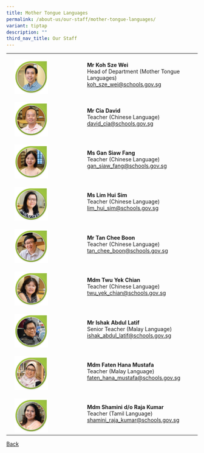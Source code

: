 ```yaml
---
title: Mother Tongue Languages
permalink: /about-us/our-staff/mother-tongue-languages/
variant: tiptap
description: ""
third_nav_title: Our Staff
---
```

<table style="minWidth: 75px">
<colgroup>
<col>
<col>
<col>
</colgroup>
<tbody>
<tr>
<td rowspan="1" colspan="1">
<p></p>
</td>
<td rowspan="1" colspan="1">
<p></p>
<div class="isomer-image-wrapper">
<img style="width: 50%;" height="auto" width="100%" alt="" src="/images/Staff Photos/2024 MTL/7_TMJC_Staff___Mother_Tongue_Sze_Wei.jpg">
</div>
</td>
<td rowspan="1" colspan="1">
<p><strong>Mr Koh Sze Wei</strong>
<br>Head of Department (Mother Tongue Languages)
<br><a href="mailto:koh_sze_wei@schools.gov.sg" rel="noopener noreferrer nofollow" target="_blank">koh_sze_wei@schools.gov.sg</a>
</p>
</td>
</tr>
<tr>
<td rowspan="1" colspan="1">
<p></p>
</td>
<td rowspan="1" colspan="1">
<p></p>
<div class="isomer-image-wrapper">
<img style="width: 50%;" height="auto" width="100%" alt="" src="/images/Staff Photos/2024 MTL/7_TMJC_Staff___Mother_Tongue_David.jpg">
</div>
</td>
<td rowspan="1" colspan="1">
<p><strong>Mr Cia David</strong>
<br>Teacher (Chinese Language)
<br><a href="mailto:david_cia@schools.gov.sg" rel="noopener noreferrer nofollow" target="_blank">david_cia@schools.gov.sg</a>
</p>
</td>
</tr>
<tr>
<td rowspan="1" colspan="1">
<p></p>
</td>
<td rowspan="1" colspan="1">
<p></p>
<div class="isomer-image-wrapper">
<img style="width: 50%;" height="auto" width="100%" alt="" src="/images/Staff Photos/2024 MTL/7_TMJC_Staff___Mother_Tongue_Siaw_Fang.jpg">
</div>
</td>
<td rowspan="1" colspan="1">
<p><strong>Ms Gan Siaw Fang</strong>
<br>Teacher (Chinese Language)
<br><a href="mailto:gan_siaw_fang@schools.gov.sg" rel="noopener noreferrer nofollow" target="_blank">gan_siaw_fang@schools.gov.sg</a>
</p>
</td>
</tr>
<tr>
<td rowspan="1" colspan="1">
<p></p>
</td>
<td rowspan="1" colspan="1">
<p></p>
<div class="isomer-image-wrapper">
<img style="width: 50%;" height="auto" width="100%" alt="" src="/images/Staff Photos/2024 MTL/7_TMJC_Staff___Mother_Tongue_Hui_sim.jpg">
</div>
</td>
<td rowspan="1" colspan="1">
<p><strong>Ms Lim Hui Sim</strong>
<br>Teacher (Chinese Language)
<br><a href="mailto:lim_hui_sim@schools.gov.sg" rel="noopener noreferrer nofollow" target="_blank">lim_hui_sim@schools.gov.sg</a>
</p>
</td>
</tr>
<tr>
<td rowspan="1" colspan="1">
<p></p>
</td>
<td rowspan="1" colspan="1">
<p></p>
<div class="isomer-image-wrapper">
<img style="width: 50%;" height="auto" width="100%" alt="" src="/images/Staff Photos/2024 MTL/7_TMJC_Staff___Mother_Tongue_Chee_Boon.jpg">
</div>
</td>
<td rowspan="1" colspan="1">
<p><strong>Mr Tan Chee Boon</strong>
<br>Teacher (Chinese Language)
<br><a href="mailto:tan_chee_boon@schools.gov.sg" rel="noopener noreferrer nofollow" target="_blank">tan_chee_boon@schools.gov.sg</a>
</p>
</td>
</tr>
<tr>
<td rowspan="1" colspan="1">
<p></p>
</td>
<td rowspan="1" colspan="1">
<p></p>
<div class="isomer-image-wrapper">
<img style="width: 50%;" height="auto" width="100%" alt="" src="/images/Staff Photos/2024 MTL/7_TMJC_Staff___Mother_Tongue_Twu_Yek_Chian.jpg">
</div>
</td>
<td rowspan="1" colspan="1">
<p><strong>Mdm Twu Yek Chian</strong>
<br>Teacher (Chinese Language)
<br><a href="mailto:twu_yek_chian@schools.gov.sg" rel="noopener noreferrer nofollow" target="_blank">twu_yek_chian@schools.gov.sg</a>
</p>
</td>
</tr>
<tr>
<td rowspan="1" colspan="1">
<p></p>
</td>
<td rowspan="1" colspan="1">
<p></p>
<div class="isomer-image-wrapper">
<img style="width: 50%;" height="auto" width="100%" alt="" src="/images/Staff Photos/2024 MTL/7_TMJC_Staff___Mother_Tongue_Ishak_Abdul_Latif.jpg">
</div>
</td>
<td rowspan="1" colspan="1">
<p><strong>Mr Ishak Abdul Latif</strong>
<br>Senior Teacher (Malay Language)
<br><a href="mailto:ishak_abdul_latif@schools.gov.sg" rel="noopener noreferrer nofollow" target="_blank">ishak_abdul_latif@schools.gov.sg</a>
</p>
</td>
</tr>
<tr>
<td rowspan="1" colspan="1">
<p></p>
</td>
<td rowspan="1" colspan="1">
<p></p>
<div class="isomer-image-wrapper">
<img style="width: 50%;" height="auto" width="100%" alt="" src="/images/Staff Photos/2024 MTL/7_TMJC_Staff___Mother_Tongue_Faten.jpg">
</div>
</td>
<td rowspan="1" colspan="1">
<p><strong>Mdm Faten Hana Mustafa</strong>
<br>Teacher (Malay Language)
<br><a href="mailto:faten_hana_mustafa@schools.gov.sg" rel="noopener noreferrer nofollow" target="_blank">faten_hana_mustafa@schools.gov.sg</a>
</p>
</td>
</tr>
<tr>
<td rowspan="1" colspan="1">
<p></p>
</td>
<td rowspan="1" colspan="1">
<p></p>
<div class="isomer-image-wrapper">
<img style="width: 50%;" height="auto" width="100%" alt="" src="/images/Staff Photos/2024 MTL/7_TMJC_Staff___Mother_Tongue_Shamini.jpg">
</div>
</td>
<td rowspan="1" colspan="1">
<p><strong>Mdm Shamini d/o Raja Kumar</strong>
<br>Teacher (Tamil Language)
<br><a href="mailto:shamini_raja_kumar@schools.gov.sg" rel="noopener noreferrer nofollow" target="_blank">shamini_raja_kumar@schools.gov.sg</a>
</p>
</td>
</tr>
</tbody>
</table>
<p><a href="https://www.tmjc.moe.edu.sg/about-us/Our-Staff/" rel="noopener noreferrer nofollow" target="_blank">Back</a>
</p>